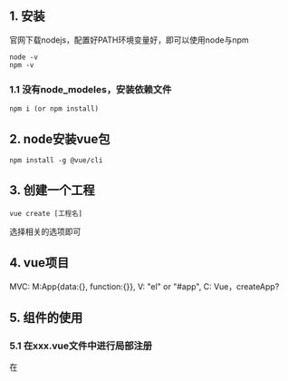 ## 1. 安装
官网下载nodejs，配置好PATH环境变量好，即可以使用node与npm
    
    node -v
    npm -v
### 1.1 没有node_modeles，安装依赖文件
    
    npm i (or npm install)

## 2. node安装vue包
    
    npm install -g @vue/cli

## 3. 创建一个工程 

    vue create [工程名]

选择相关的选项即可

## 4. vue项目
MVC: M:App{data:{}, function:{}}, V: "el" or "#app", C: Vue，createApp? 

## 5. 组件的使用
### 5.1 在xxx.vue文件中进行局部注册
在<script>标签下，需要导入和注册两个步骤：

    <script>
    // 1. 在对应的文件夹下「导入」组件，components
    import HelloWorld from './components/HelloWorld.vue'
    // script里面必需要有export。与外面的import是对应的
    export default {
      // 当前文件组件名
      name: 'App',
      // 
      props:['titles']
      // 2. 注册组件名，已经写好的组件名称
      components: {
        HelloWorld
      },
      data:function(){
        return:{
                title:"小金刚"
            }
      },
      methons{
          
        }
        
    }
    </script>

### 5.2 在main.js文件中进行全局注册  
    一般在使用第三方成熟的组件的时候，可以使用全局注册，只需要使用app.use就可以了
    
    // main.ts
    import { createApp } from 'vue'
    import ElementPlus from 'element-plus'
    import 'element-plus/dist/index.css'
    import App from './App.vue'

    const app = createApp(App)
    // 
    app.use(ElementPlus)
    app.mount('#app')
    
## 6. elements-ui使用
### 6.1 安装
-S: 表示将安装的信息记录到package.json
    npm i element-ui -S
    
### 6.2 全局注册
    //vue 3.x
    app.use(ElementPlus)
    //vue 2.x
    Vue.use(ElementPlus)


## 7. VueRouter
Vue适合做单页面的项目，VueRouter用来控制不同组件的显示，比如components目录下的xxx.vue文件，设定不同组件和路径的映射
### 7.1 安装
    npm install vue-router@3

### 7.2 使用简介
声明式调用
    App.vue
    <!-- 声明路由链接 -->
    <router-link to="/discover">发现音乐</router-link>
    <!-- 声明路由占位标签 -->
    <router-view></router-view>
    
    ├── components
    │   └── HelloWorld.vue
    └── router
        └── index.js
    router文件中的index.js
    import VueRouter from "Vue-router";
    import Vue from "vue";
    import Discover from "../components/Discover.vue"
    Vue.use(VueRouter)
    
    // 2. 定义路由
    // 每个路由应该映射一个组件。 其中"component" 可以是
    // 通过 Vue.extend() 创建的组件构造器，
    // 或者，只是一个组件配置对象。
    // 我们晚点再讨论嵌套路由。
    const routes = new VueRouter(
        routers:[
            { path: '/discover', component: Discover, children: {
                path:'xxx', component:'child_name'}},
            <!-- 重定向 -->
            { path: '/', redirect: Discover}
        ]
    )

    export default router
    
    
    
    <!-- main.js -->
    import Vue from 'vue'
    import App from './App.vue'
    import router from "./router"

    Vue.config.productionTip = false

    new Vue({
      render: h => h(App),
      <!-- 添加了这一行 -->
      router:router 
    }).$mount('#app')


编程式调用

    router.push(...)
    ...
        this.$router.push('movie/${id}')
    ...


## 8 Vuex
    用于组件之间数据的转递。父组件和子组件可以通过props传递，但是兄弟组件不可以这样。
### 8.1 安装
    
    npm install vuex@next

### 8.2 使用
每个Vuex核心都是一个store全局对象  

    // Vue store主要由以下机制组成：
    // 1. State：存储应用程序的状态数据。
    // 2. Getters：从state中派生出一些状态，类似于计算属性。
    // 3. Mutations：修改state的唯一途径，且必须是同步函数。
    // 4. Actions：用于提交mutations，可以包含任意异步操作。
    // 5. Modules：将store分割成模块，每个模块拥有自己的state、getters、mutations和actions。
  
    // 首先，导入Vue和Vuex
    import Vue from 'vue'
    import Vuex from 'vuex'

    // 然后，通过调用Vue.use(Vuex)来使用Vuex
    Vue.use(Vuex)

    // 创建一个新的store实例
    const store = new Vuex.Store({
      state: {
        count: 0
      },
      mutations: {
        increment (state) {
          state.count++
        }
      },
      actions: {
        incrementAsync ({ commit }) {
          setTimeout(() => {
            commit('increment')
          }, 1000)
        }
      },
      getters: {
        doubleCount: state => {
          return state.count * 2
        }
      }
    })

    // 可以通过调用this.$store从任何组件访问存储
    // 例如，要增加计数，可以调用this.$store.commit('increment')
    // 要异步增加计数，可以调用this.$store.dispatch('incrementAsync')
    // 要获取双倍计数，可以调用this.$store.getters.doubleCount

    // 请注意，mutations必须是同步的，而actions可以是异步的。 
    // 还要注意，可以使用模块将存储拆分为更小、更可管理的部分。



    // commit是Vuex中一个用于提交mutation的方法，它的主要作用是修改state中的数据。 
    // commit接收一个mutation的type作为参数，以及一个可选的payload，它会同步地修改state中的数据。 

    // dispatch是Vuex中一个用于分发action的方法，它的主要作用是触发action中的异步操作，最终提交mutation来修改state。 
    // dispatch接收一个action的type作为参数，以及一个可选的payload，它会返回一个Promise，可以在异步操作完成后进行处理。 

    // getters是Vuex中一个用于从state中派生出一些状态的方法，类似于计算属性。 
    // getters接收state作为第一个参数，可以接收其他getter作为第二个参数，以及根state作为第三个参数。 
    // getters可以被用于计算state的派生状态，以及在组件中进行数据筛选和计算。

    // 以下是一个Vue Store中的modules使用例子：
    const moduleA = {
      state: { count: 0 },
      mutations: {
        increment (state) {
          state.count++
        }
      },
      actions: {
        incrementAsync ({ commit }) {
          setTimeout(() => {
            commit('increment')
          }, 1000)
        }
      },
      getters: {
        doubleCount (state) {
          return state.count * 2
        }
      }
    }

    const moduleB = {
      state: { message: 'Hello' },
      mutations: {
        updateMessage (state, newMessage) {
          state.message = newMessage
        }
      },
      actions: {
        updateMessageAsync ({ commit }, newMessage) {
          setTimeout(() => {
            commit('updateMessage', newMessage)
          }, 1000)
        }
      },
      getters: {
        upperCaseMessage (state) {
          return state.message.toUpperCase()
        }
      }
    }

    const store = new Vuex.Store({
      modules: {
        a: moduleA,
        b: moduleB
      }
    })

    // 在组件中使用moduleA的双倍计数getter：
    this.$store.getters['a/doubleCount']

    // 在组件中使用moduleB的大写消息getter：
    this.$store.getters['b/upperCaseMessage']

    // 在组件中分发moduleA的异步操作：
    this.$store.dispatch('a/incrementAsync')

    // 在组件中提交moduleB的同步操作：
    this.$store.commit('b/updateMessage', 'New message')

## 9 Mock
    // 使用mockjs来模拟数据
    const Mock = require('mockjs');

    // 定义数据模板
    const data = Mock.mock({
    'list|1-10': [{
        'id|+1': 1,
        'name': '@name',
        'age|18-60': 1,
        'gender|1': ['男', '女'],
        'email': '@email'
    }]
    });

    // 输出模拟数据
    console.log(data); 

    // 在请求数据时，使用axios或fetch等工具发送请求，并将返回的数据替换为模拟数据即可完成前端mock的使用

### 9.1 Mock.js和XHRHttpRequest的区别
    Mock.js和XHRHttpRequest在前端开发中有着不同的作用。  

    Mock.js是一款前端数据模拟工具，可以帮助开发者模拟数据接口，快速进行前端开发和调试。而XHRHttpRequest是一个内置的JavaScript函数，用于创建XMLHttpRequest对象，可以向服务器发送HTTP请求并接收响应。通常用于异步数据交换，如使用AJAX技术更新网页内容而不刷新整个页面，从而提高用户体验、性能和响应时间。  

    在实际开发中，我们可以使用Mock.js模拟数据接口，然后使用XHRHttpRequest发送HTTP请求获取模拟数据，从而进行前端开发和调试。这样可以避免直接请求后端接口，提高开发效率和安全性。  

### 9.2 XHRHttpRequest的使用步骤
    1. 创建一个XHR对象，使用open()方法指定HTTP请求的类型、URL和是否异步处理请求。  
    2. 发送请求，使用send()方法向服务器发送请求。  
    3. 监听XHR对象的readyState和status属性变化，以便在接收到响应时采取适当的操作。  
    4. 处理响应，使用responseText、responseXML或response属性访问服务器响应的数据。  

    // 创建一个XMLHttpRequest对象
    var xhr = new XMLHttpRequest(); 

    // 指定请求方式和请求地址
    xhr.open('GET', '/api/data', true);

    // 发送请求
    xhr.send();

    // 监听请求状态变化
    xhr.onreadystatechange = function() {
        if (xhr.readyState === 4 && xhr.status === 200) {
            // 请求成功后的操作
            console.log(xhr.responseText);
        }
    };

